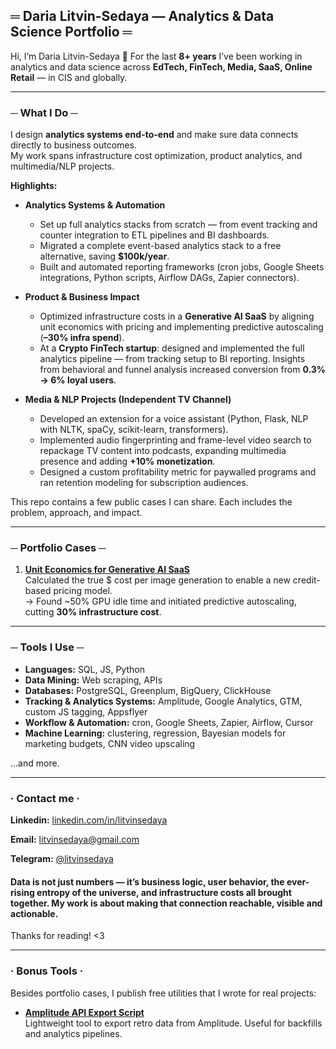 ## ═ Daria Litvin-Sedaya — Analytics & Data Science Portfolio ═

Hi, I’m Daria Litvin-Sedaya 🤝
For the last **8+ years** I’ve been working in analytics and data science across **EdTech, FinTech, Media, SaaS, Online Retail** — in CIS and globally.

---
### ─ What I Do ─  

I design **analytics systems end-to-end** and make sure data connects directly to business outcomes.  
My work spans infrastructure cost optimization, product analytics, and multimedia/NLP projects.  

**Highlights:**  

- **Analytics Systems & Automation**  
  - Set up full analytics stacks from scratch — from event tracking and counter integration to ETL pipelines and BI dashboards.  
  - Migrated a complete event-based analytics stack to a free alternative, saving **$100k/year**.  
  - Built and automated reporting frameworks (cron jobs, Google Sheets integrations, Python scripts, Airflow DAGs, Zapier connectors).  

- **Product & Business Impact**  
  - Optimized infrastructure costs in a **Generative AI SaaS** by aligning unit economics with pricing and implementing predictive autoscaling (**–30% infra spend**).  
  - At a **Crypto FinTech startup**: designed and implemented the full analytics pipeline — from tracking setup to BI reporting. Insights from behavioral and funnel analysis increased conversion from **0.3% → 6% loyal users**.  

- **Media & NLP Projects (Independent TV Channel)**  
  - Developed an extension for a voice assistant (Python, Flask, NLP with NLTK, spaCy, scikit-learn, transformers).  
  - Implemented audio fingerprinting and frame-level video search to repackage TV content into podcasts, expanding multimedia presence and adding **+10% monetization**.  
  - Designed a custom profitability metric for paywalled programs and ran retention modeling for subscription audiences.

This repo contains a few public cases I can share. Each includes the problem, approach, and impact.

---
### ─ Portfolio Cases ─  

1. **[Unit Economics for Generative AI SaaS](cases/unit_economics_gen_ai_saas)**  
   Calculated the true $ cost per image generation to enable a new credit-based pricing model.  
   → Found ~50% GPU idle time and initiated predictive autoscaling, cutting **30% infrastructure cost**.

---
### ─ Tools I Use ─


- **Languages:** SQL, JS, Python  
- **Data Mining:** Web scraping, APIs  
- **Databases:** PostgreSQL, Greenplum, BigQuery, ClickHouse  
- **Tracking & Analytics Systems:** Amplitude, Google Analytics, GTM, custom JS tagging, Appsflyer  
- **Workflow & Automation:** cron, Google Sheets, Zapier, Airflow, Cursor  
- **Machine Learning:** clustering, regression, Bayesian models for marketing budgets, CNN video upscaling  

...and more.

---
### · Contact me ·

**Linkedin:** [linkedin.com/in/litvinsedaya](https://linkedin.com/in/litvinsedaya)

**Email:** [litvinsedaya@gmail.com](mailto:litvinsedaya@gmail.com)

**Telegram:** [@litvinsedaya](https://t.me/litvinsedaya)


####  Data is not just numbers — it’s business logic, user behavior, the ever-rising entropy of the universe, and infrastructure costs all brought together. My work is about making that connection reachable, visible and actionable.
Thanks for reading! <3

---

### · Bonus Tools ·

Besides portfolio cases, I publish free utilities that I wrote for real projects:

- **[Amplitude API Export Script](./tools/amplitude_api_export/)**  
  Lightweight tool to export retro data from Amplitude. Useful for backfills and analytics pipelines.
